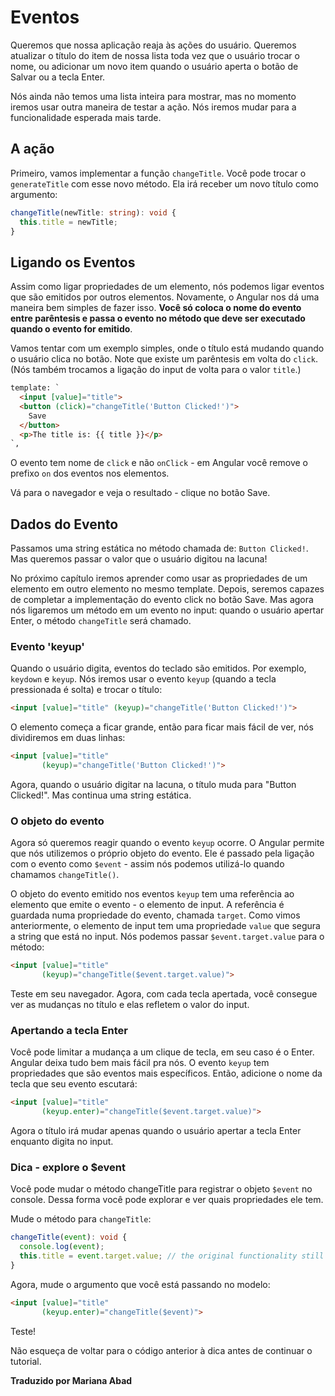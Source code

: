 # Eventos

Queremos que nossa aplicação reaja às ações do usuário. Queremos atualizar o título do item de nossa lista toda vez que o usuário trocar o nome, ou adicionar um novo item quando o usuário aperta o botão de Salvar ou a tecla Enter.

Nós ainda não temos uma lista inteira para mostrar, mas no momento iremos usar outra maneira de testar a ação. Nós iremos mudar para a funcionalidade esperada mais tarde.


## A ação
Primeiro, vamos implementar a função `changeTitle`. Você pode trocar o `generateTitle` com esse novo método. Ela irá receber um novo título como argumento:

```ts
changeTitle(newTitle: string): void {
  this.title = newTitle;
}
```

## Ligando os Eventos
Assim como ligar propriedades de um elemento, nós podemos ligar eventos que são emitidos por outros elementos. Novamente, o Angular nos dá uma maneira bem simples de fazer isso. **Você só coloca o nome do evento entre parêntesis e passa o evento no método que deve ser executado quando o evento for emitido**.

Vamos tentar com um exemplo simples, onde o título está mudando quando o usuário clica no botão. Note que existe um parêntesis em volta do `click`. (Nós também trocamos a ligação do input de volta para o valor `title`.)

```html
template: `
  <input [value]="title">
  <button (click)="changeTitle('Button Clicked!')">
    Save
  </button>
  <p>The title is: {{ title }}</p>
`,
```

O evento tem nome de `click` e não `onClick` - em Angular você remove o prefixo `on` dos eventos nos elementos. 

Vá para o navegador e veja o resultado - clique no botão Save.


## Dados do Evento

Passamos uma string estática no método chamada de: `Button Clicked!`. Mas queremos passar o valor que o usuário digitou na lacuna!

No próximo capítulo iremos aprender como usar as propriedades de um elemento em outro elemento no mesmo template. Depois, seremos capazes de completar a implementação do evento click no botão Save. Mas agora nós ligaremos um método em um evento no input: quando o usuário apertar Enter, o método `changeTitle` será chamado.

### Evento 'keyup' 

Quando o usuário digita, eventos do teclado são emitidos. Por exemplo, `keydown` e `keyup`. Nós iremos usar o evento `keyup` \(quando a tecla pressionada é solta) e trocar o título:

```html
<input [value]="title" (keyup)="changeTitle('Button Clicked!')">
```

O elemento começa a ficar grande, então para ficar mais fácil de ver, nós dividiremos em duas linhas:

```html
<input [value]="title" 
       (keyup)="changeTitle('Button Clicked!')">
```
Agora, quando o usuário digitar na lacuna, o título muda para "Button Clicked!". Mas continua uma string estática.

### O objeto do evento

Agora só queremos reagir quando o evento `keyup` ocorre. O Angular permite que nós utilizemos o próprio objeto do evento. Ele é passado pela ligação com o evento como `$event` - assim nós podemos utilizá-lo quando chamamos `changeTitle()`.

O objeto do evento emitido nos eventos `keyup` tem uma referência ao elemento que emite o evento - o elemento de input. A referência é guardada numa propriedade do evento, chamada `target`. Como vimos anteriormente, o elemento de input tem uma propriedade `value` que segura a string que está no input. Nós podemos passar `$event.target.value` para o método:

```html
<input [value]="title" 
       (keyup)="changeTitle($event.target.value)">
```

Teste em seu navegador. Agora, com cada tecla apertada, você consegue ver as mudanças no título e elas refletem o valor do input.

### Apertando a tecla Enter
Você pode limitar a mudança a um clique de tecla, em seu caso é o Enter. Angular deixa tudo bem mais fácil pra nós. O evento `keyup` tem propriedades que são eventos mais específicos. Então, adicione o nome da tecla que seu evento escutará:

```html
<input [value]="title" 
       (keyup.enter)="changeTitle($event.target.value)">
```

Agora o título irá mudar apenas quando o usuário apertar a tecla Enter enquanto digita no input.

### Dica - explore o $event
Você pode mudar o método changeTitle para registrar o objeto `$event` no console. Dessa forma você pode explorar e ver quais propriedades ele tem.

Mude o método para `changeTitle`:
```ts
changeTitle(event): void {
  console.log(event);
  this.title = event.target.value; // the original functionality still works
}
```

Agora, mude o argumento que você está passando no modelo:

```html
<input [value]="title" 
       (keyup.enter)="changeTitle($event)">
```

Teste!

Não esqueça de voltar para o código anterior à dica antes de continuar o tutorial.

**Traduzido por Mariana Abad**
